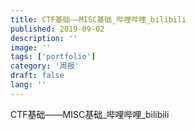 ```yaml
---
title: CTF基础——MISC基础_哔哩哔哩_bilibili
published: 2019-09-02
description: ''
image: ''
tags: ['portfolio']
category: '周报'
draft: false
lang: ''
---
```

 CTF基础——MISC基础_哔哩哔哩_bilibili

